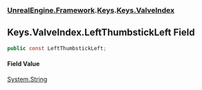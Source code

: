 ### [UnrealEngine.Framework](./UnrealEngine-Framework.md 'UnrealEngine.Framework').[Keys](./Keys.md 'UnrealEngine.Framework.Keys').[Keys.ValveIndex](./Keys-ValveIndex.md 'UnrealEngine.Framework.Keys.ValveIndex')
## Keys.ValveIndex.LeftThumbstickLeft Field
  
```csharp
public const LeftThumbstickLeft;
```
#### Field Value
[System.String](https://docs.microsoft.com/en-us/dotnet/api/System.String 'System.String')  

